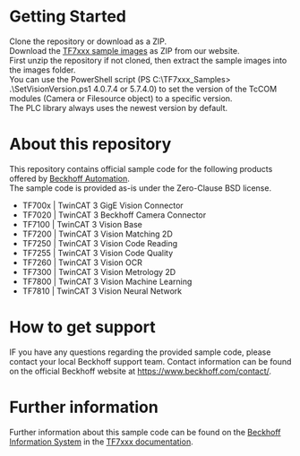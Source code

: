 # Getting Started
Clone the repository or download as a ZIP.<br/>
Download the [TF7xxx sample images](https://download.beckhoff.com/download/software/GitHub/TF7xxx/TF7xxx_Sample_Images.zip) as ZIP from our website.<br/>
First unzip the repository if not cloned, then extract the sample images into the images folder.<br/>
You can use the PowerShell script (PS C:\TF7xxx_Samples> .\SetVisionVersion.ps1 4.0.7.4 or 5.7.4.0) to set the version of the TcCOM modules (Camera or Filesource object) to a specific version.<br/>
The PLC library always uses the newest version by default.

# About this repository
This repository contains official sample code for the following products offered by [Beckhoff Automation](https://www.beckhoff.com).<br/>
The sample code is provided as-is under the Zero-Clause BSD license.

* TF700x | TwinCAT 3 GigE Vision Connector
* TF7020 | TwinCAT 3 Beckhoff Camera Connector
* TF7100 | TwinCAT 3 Vision Base
* TF7200 | TwinCAT 3 Vision Matching 2D
* TF7250 | TwinCAT 3 Vision Code Reading
* TF7255 | TwinCAT 3 Vision Code Quality
* TF7260 | TwinCAT 3 Vision OCR
* TF7300 | TwinCAT 3 Vision Metrology 2D
* TF7800 | TwinCAT 3 Vision Machine Learning
* TF7810 | TwinCAT 3 Vision Neural Network

# How to get support
IF you have any questions regarding the provided sample code, please contact your local Beckhoff support team. Contact information can be found on the official Beckhoff website at https://www.beckhoff.com/contact/.

# Further information
Further information about this sample code can be found on the [Beckhoff Information System](https://infosys.beckhoff.com) in the [TF7xxx documentation](https://infosys.beckhoff.com/content/1031/tf7xxx_tc3_vision/index.html).
